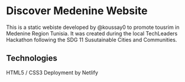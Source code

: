 # Discover Medenine Website 
This is a static webiste developed by @koussay0 to promote tousrim in Medenine Region Tunisia. It was created during the local TechLeaders Hackathon following the SDG 11 Susutainable Cities and Communities. 

## Technologies 
HTML5 / CSS3
Deployment by Netlify


